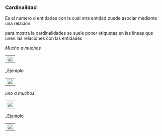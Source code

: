 ### Cardinalidad

Es el numero d entidades con la cual otra entidad puede asociar mediante una relacion

para mostra la cardinalidades se suele poner etiquetas en las lineas que unen las relaciones con las entidades

_Mucho a muchos_

  
<table align="center">
  <tr>
    <td align="center" style="padding=0;width=50%;">
      <img align="center" style="padding=0;" src="../imagesmuchosamuchos.png" />
    </td>
  </tr>
</table>

_Ejemplo

<table align="center">
  <tr>
    <td align="center" style="padding=0;width=50%;">
      <img align="center" style="padding=0;" src="../muchosamuchos1.png" />
    </td>
  </tr>
</table>

_uno a muchos_

<table align="center">
  <tr>
    <td align="center" style="padding=0;width=50%;">
      <img align="center" style="padding=0;" src="../unoamuchos.png" />
    </td>
  </tr>
</table>

_Ejemplo

<table align="center">
  <tr>
    <td align="center" style="padding=0;width=50%;">
      <img align="center" style="padding=0;" src="../unoamuchos1.png" />
    </td>
  </tr>
</table>
